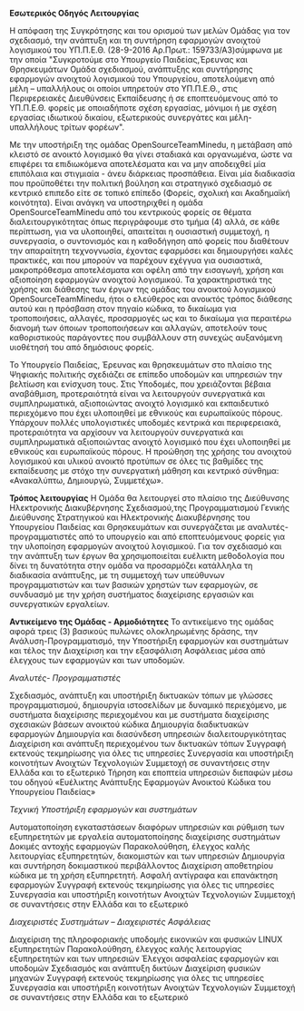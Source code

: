 **Εσωτερικός Οδηγός Λειτουργίας**

Η απόφαση της Συγκρότησης και του ορισμού των μελών Ομάδας για τον σχεδιασμό, την ανάπτυξη και τη συντήρηση εφαρμογών ανοιχτού λογισμικού του ΥΠ.Π.Ε.Θ. (28-9-2016 Αρ.Πρωτ.: 159733/Α3)σύμφωνα με την οποία "Συγκροτούμε στο Υπουργείο Παιδείας,Έρευνας και Θρησκευμάτων Ομάδα σχεδιασμού, ανάπτυξης και συντήρησης εφαρμογών ανοιχτού λογισμικού του Υπουργείου, αποτελούμενη από μέλη – υπαλλήλους οι οποίοι υπηρετούν στο ΥΠ.Π.Ε.Θ., στις Περιφερειακές Διευθύνσεις Εκπαίδευσης ή σε εποπτευόμενους από το ΥΠ.Π.Ε.Θ. φορείς με οποιαδήποτε σχέση εργασίας, μόνιμοι ή με σχέση εργασίας ιδιωτικού δικαίου, εξωτερικούς συνεργάτες και μέλη- υπαλλήλους τρίτων φορέων".

Με την υποστήριξη της ομάδας OpenSourceTeamMinedu, η μετάβαση από κλειστό σε ανοικτό λογισμικό θα γίνει σταδιακά και οργανωμένα, ώστε να επιφέρει τα επιδιωκόμενα αποτελέσματα και να μην αποδειχθεί μία επιπόλαια και στιγμιαία - άνευ διάρκειας προσπάθεια.  Είναι μία διαδικασία που προϋποθέτει την πολιτική βούληση και στρατηγικό σχεδιασμό σε κεντρικό επιπεδο είτε σε τοπικό επίπεδο (Φορείς, σχολική και Ακαδημαϊκή κοινότητα). 
Είναι ανάγκη να υποστηριχθεί η ομάδα OpenSourceTeamMinedu από του κεντρικούς φορείς σε θέματα διαλειτουργικότητας όπως περιγράφουμε στο τμήμα (4) αλλά, σε κάθε περίπτωση, για να υλοποιηθεί, απαιτείται η ουσιαστική συμμετοχή, η συνεργασία, ο συντονισμός και η καθοδήγηση από φορείς που διαθέτουν την απαραίτητη τεχνογνωσία, έχοντας εφαρμόσει και δημιουργήσει καλές πρακτικές, και που μπορούν να παρέχουν εχέγγυα για ουσιαστικά, μακροπρόθεσμα αποτελέσματα και οφέλη από την εισαγωγή, χρήση και αξιοποίηση εφαρμογών ανοιχτού λογισμικού.
Τα χαρακτηριστικά της χρήσης και διάθεσης των έργων της ομάδας του ανοικτού λογισμικού OpenSourceTeamMinedu, ήτοι ο ελεύθερος και ανοικτός τρόπος διάθεσης αυτού και η πρόσβαση στον πηγαίο κώδικα, το δικαίωμα για τροποποιήσεις, αλλαγές, προσαρμογές ως και το δικαίωμα για περαιτέρω διανομή των όποιων τροποποιήσεων και αλλαγών, αποτελούν τους καθοριστικούς παράγοντες που συμβάλλουν στη συνεχώς αυξανόμενη υιοθέτησή του από δημόσιους φορείς. 

Το Υπουργείο Παιδείας, Έρευνας και θρησκευμάτων στο πλαίσιο της Ψηφιακής πολιτικής σχεδιάζει σε επίπεδο υποδομών και υπηρεσιών την βελτίωση και ενίσχυση τους. Στις Υποδομές, που χρειάζονται βέβαια αναβάθμιση, προτεραιότητά είναι να λειτουργούν συνεργατικά και συμπληρωματικά, αξιοποιώντας ανοιχτό λογισμικό και εκπαιδευτικό περιεχόμενο που έχει υλοποιηθεί με εθνικούς και ευρωπαϊκούς πόρους. Υπάρχουν πολλές υπολογιστικές υποδομές κεντρικά και περιφερειακά, προτεραιότητα να αρχίσουν να λειτουργούν συνεργατικά και συμπληρωματικά αξιοποιώντας ανοιχτό λογισμικό που έχει υλοποιηθεί με εθνικούς και ευρωπαϊκούς πόρους. Η προώθηση της χρήσης του ανοιχτού λογισμικού και υλικού ανοικτό προτύπων σε όλες τις βαθμίδες της εκπαίδευσης με στόχο την συνεργατική μάθηση και κεντρικό σύνθημα: «Ανακαλύπτω, Δημιουργώ, Συμμετέχω».

**Τρόπος λειτουργίας**
Η Ομάδα θα λειτουργεί στο πλαίσιο της Διεύθυνσης Ηλεκτρονικής Διακυβέρνησης Σχεδιασμού,της Προγραμματισμού Γενικής Διεύθυνσης
Στρατηγικού και Ηλεκτρονικής Διακυβέρνησης του Υπουργείου Παιδείας και Θρησκευμάτων και συνεργάζεται με αναλυτές-προγραμματιστές από το υπουργείο και από εποπτευόμενους φορείς για την υλοποίηση εφαρμογών ανοιχτού λογισμικού. Για τον σχεδιασμό και την ανάπτυξη των έργων θα χρησιμοποιείται ευέλικτη μεθοδολογία που δίνει τη δυνατότητα στην ομάδα να προσαρμόζει κατάλληλα τη διαδικασία ανάπτυξης, με τη συμμετοχή των υπεύθυνων προγραμματιστών και των βασικών χρηστών των εφαρμογών, σε συνδυασμό με την χρήση συστήματος διαχείρισης εργασιών και συνεργατικών εργαλείων.

**Αντικείμενο της Ομάδας - Αρμοδιότητες**
Το αντικείμενο της ομάδας αφορά τρεις (3) βασικούς πυλώνες ολοκληρωμένης δράσης, την Ανάλυση-Προγραμματισμό, την Υποστήριξη εφαρμογών και συστημάτων και τέλος την Διαχείριση και την εξασφάλιση Ασφάλειας μέσα από έλεγχους των εφαρμογών και των υποδομών.

*Αναλυτές- Προγραμματιστές*

Σχεδιασμός, ανάπτυξη και υποστήριξη δικτυακών τόπων με γλώσσες
προγραμματισμού, δημιουργία ιστοσελίδων με δυναμικό περιεχόμενο, με
συστήματα διαχείρισης περιεχομένου και με συστήματα διαχείρισης
σχεσιακών βάσεων ανοικτού κώδικα
Δημιουργία διαδικτυακών εφαρμογών
Δημιουργία και διασύνδεση υπηρεσιών διαλειτουργικότητας
Διαχείριση και ανάπτυξη περιεχομένου των δικτυακών τόπων
Συγγραφή εκτενούς τεκμηρίωσης για όλες τις υπηρεσίες
Συνεργασία και υποστήριξη κοινοτήτων Ανοιχτών Τεχνολογιών
Συμμετοχή σε συναντήσεις στην Ελλάδα και το εξωτερικό
Τήρηση και εποπτεία υπηρεσιών διεπαφών μέσω του οδηγού «Ευέλικτης
Ανάπτυξης Εφαρμογών Ανοικτού Κώδικα του Υπουργείου Παιδείας»

*Τεχνική Υποστήριξη εφαρμογών και συστημάτων*

Αυτοματοποίηση εγκαταστάσεων διαφόρων υπηρεσιών και ρύθμιση των εξυπηρετητών με εργαλεία αυτοματοποίησης διαχείρισης συστημάτων
Δοκιμές αντοχής εφαρμογών
Παρακολούθηση, έλεγχος καλής λειτουργίας εξυπηρετητών, διακομιστών και των υπηρεσιών
Δημιουργία και συντήρηση δοκιμαστικού περιβάλλοντος
Διαχείριση αποθετηρίου κώδικα με τη χρήση εξυπηρετητή.
Ασφαλή αντίγραφα και επανάκτηση εφαρμογών
Συγγραφή εκτενούς τεκμηρίωσης για όλες τις υπηρεσίες
Συνεργασία και υποστήριξη κοινοτήτων Ανοιχτών Τεχνολογιών
Συμμετοχή σε συναντήσεις στην Ελλάδα και το εξωτερικό


*Διαχειριστές Συστημάτων – Διαχειριστές Ασφάλειας*

Διαχείριση της πληροφοριακής υποδομής εικονικών και φυσικών LINUX εξυπηρετητών
Παρακολούθηση, έλεγχος καλής λειτουργίας εξυπηρετητών και των υπηρεσιών
Έλεγχοι ασφαλείας εφαρμογών και υποδομών
Σχεδιασμός και ανάπτυξη δικτύων
Διαχείριση φυσικών μηχανών
Συγγραφή εκτενούς τεκμηρίωσης για όλες τις υπηρεσίες
Συνεργασία και υποστήριξη κοινοτήτων Ανοιχτών Τεχνολογιών
Συμμετοχή σε συναντήσεις στην Ελλάδα και το εξωτερικό

